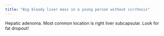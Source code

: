 ```yaml
---
title: "Big bloody liver mass in a young person without cirrhosis"
---
```

Hepatic adenoma. Most common location is right liver subcapsular. Look for fat dropout!

